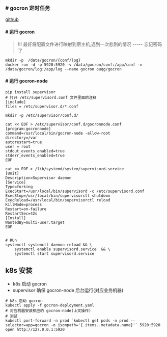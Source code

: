 ### # gocron 定时任务

[github](https://github.com/ouqiang/gocron)


#### # 运行 gocron
> !!! 最好将配置文件进行映射到宿主机,遇到一次悲剧的情况 ----- 忘记密码了

    mkdir -p  /data/gocron/{conf/log}
    docker run -d -p 5920:5920 -v /data/gocron/conf:/app/conf -v /data/gocron/log:/app/log --name gocron ouqg/gocron

#### # 运行 gocron-node


````
pip install supervisor 
# 打开 /etc/supervisord.conf 文件里面的注释
[include]
files = /etc/supervisor.d/*.conf

mkdir -p /etc/supervisor/conf.d/

cat << EOF > /etc/supervisor/conf.d/gocronnode.conf
[program:gocronnode]
command=/usr/local/bin/gocron-node -allow-root
directory=/var
autorestart=true
user = root
stdout_events_enabled=true
stderr_events_enabled=true 
EOF

cat << EOF > /lib/systemd/system/supervisord.service
[Unit]
Description=Supervisor daemon
[Service]
Type=forking
ExecStart=/usr/local/bin/supervisord -c /etc/supervisord.conf
ExecStop=/usr/local/bin/supervisorctl shutdown
ExecReload=/usr/local/bin/supervisorctl reload
KillMode=process
Restart=on-failure
RestartSec=42s
[Install]
WantedBy=multi-user.target
EOF


# RUn
systemctl systemctl daemon-reload && \
    systemctl enable supervisord.service  && \
    systemctl start supervisord.service
````


k8s 安装
---

- k8s 启动 gocron
- supervisor 确保 gocron-node 后台运行(对应业务机器)

````
# k8s 启动 gocron
kubectl apply -f gocron-deployment.yaml
# 对应机器安装相应的 gocron-node(上文操作)
# 测试
kubectl port-forward -n prod `kubectl get pods -n prod --selector=app=gocron -o jsonpath='{.items..metadata.name}'` 5920:5920
open http://127.0.0.1:5920
````
